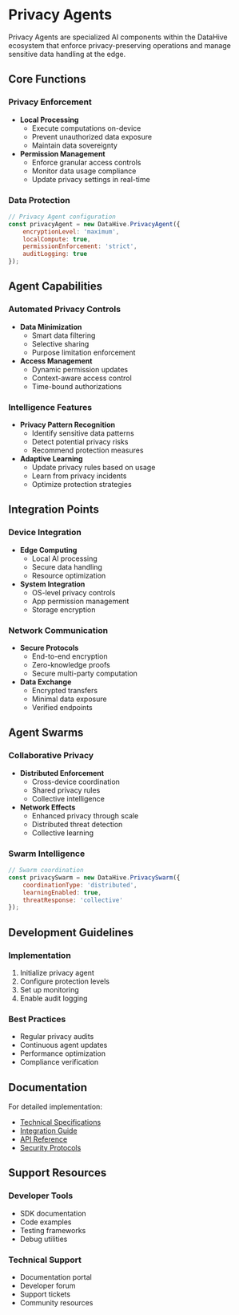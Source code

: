 # Privacy Agents

Privacy Agents are specialized AI components within the DataHive ecosystem that enforce privacy-preserving operations and manage sensitive data handling at the edge.

## Core Functions

### Privacy Enforcement
- **Local Processing**
  - Execute computations on-device
  - Prevent unauthorized data exposure
  - Maintain data sovereignty
- **Permission Management**
  - Enforce granular access controls
  - Monitor data usage compliance
  - Update privacy settings in real-time

### Data Protection
```javascript
// Privacy Agent configuration
const privacyAgent = new DataHive.PrivacyAgent({
    encryptionLevel: 'maximum',
    localCompute: true,
    permissionEnforcement: 'strict',
    auditLogging: true
});
```

## Agent Capabilities

### Automated Privacy Controls
- **Data Minimization**
  - Smart data filtering
  - Selective sharing
  - Purpose limitation enforcement
- **Access Management**
  - Dynamic permission updates
  - Context-aware access control
  - Time-bound authorizations

### Intelligence Features
- **Privacy Pattern Recognition**
  - Identify sensitive data patterns
  - Detect potential privacy risks
  - Recommend protection measures
- **Adaptive Learning**
  - Update privacy rules based on usage
  - Learn from privacy incidents
  - Optimize protection strategies

## Integration Points

### Device Integration
- **Edge Computing**
  - Local AI processing
  - Secure data handling
  - Resource optimization
- **System Integration**
  - OS-level privacy controls
  - App permission management
  - Storage encryption

### Network Communication
- **Secure Protocols**
  - End-to-end encryption
  - Zero-knowledge proofs
  - Secure multi-party computation
- **Data Exchange**
  - Encrypted transfers
  - Minimal data exposure
  - Verified endpoints

## Agent Swarms

### Collaborative Privacy
- **Distributed Enforcement**
  - Cross-device coordination
  - Shared privacy rules
  - Collective intelligence
- **Network Effects**
  - Enhanced privacy through scale
  - Distributed threat detection
  - Collective learning

### Swarm Intelligence
```javascript
// Swarm coordination
const privacySwarm = new DataHive.PrivacySwarm({
    coordinationType: 'distributed',
    learningEnabled: true,
    threatResponse: 'collective'
});
```

## Development Guidelines

### Implementation
1. Initialize privacy agent
2. Configure protection levels
3. Set up monitoring
4. Enable audit logging

### Best Practices
- Regular privacy audits
- Continuous agent updates
- Performance optimization
- Compliance verification

## Documentation

For detailed implementation:
- [Technical Specifications](TechnicalSpecs.md)
- [Integration Guide](IntegrationGuide.md)
- [API Reference](APIReference.md)
- [Security Protocols](SecurityProtocols.md)

## Support Resources

### Developer Tools
- SDK documentation
- Code examples
- Testing frameworks
- Debug utilities

### Technical Support
- Documentation portal
- Developer forum
- Support tickets
- Community resources
